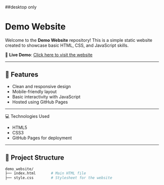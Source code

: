 ##desktop only
# Demo Website

Welcome to the **Demo Website** repository! This is a simple static website created to showcase basic HTML, CSS, and JavaScript skills.

🔗 **Live Demo**: [Click here to visit the website](https://satyam-umrao.github.io/demo_website/)

---

## 🚀 Features

- Clean and responsive design
- Mobile-friendly layout
- Basic interactivity with JavaScript
- Hosted using GitHub Pages

---

💻 Technologies Used
- HTML5
- CSS3
- GitHub Pages for deployment
  
---

## 📁 Project Structure

```bash
demo_website/
├── index.html       # Main HTML file
├── style.css        # Stylesheet for the website


